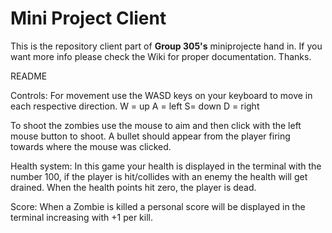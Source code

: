# Mini Project Client

This is the repository client part of **Group 305's** miniprojecte hand in. If you want more info please check the Wiki for proper documentation. Thanks.


README

Controls:
For movement use the WASD keys on your keyboard to move in each respective direction.
W = up
A = left
S= down
D = right

To shoot the zombies use the mouse to aim and then click with the left mouse button to shoot. 
A bullet should appear from the player firing towards where the mouse was clicked.

Health system:
In this game your health is displayed in the terminal with the number 100, 
if the player is hit/collides with an enemy the health will get drained.
When the health points hit zero, the player is dead.

Score:
When a Zombie is killed a personal score will be displayed in the terminal increasing with +1 per kill.
